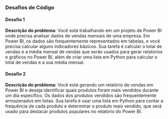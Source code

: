 ### Desafios de Código

#### Desafio 1

<p><strong>Descrição do problema:</strong>
Você está trabalhando em um projeto de Power BI onde precisa analisar dados de vendas mensais de uma empresa. Em Power BI, os dados são frequentemente representados em tabelas, e você precisa calcular alguns indicadores básicos. Sua tarefa é calcular o total de vendas e a média mensal de vendas que serão usados para gerar relatórios e gráficos no Power BI, além de criar uma lista em Python para calcular o total de vendas e a sua média mensal.</p>

#### Desafio 2

<p><strong>Descrição do problema:</strong>
Você está gerando um relatório de vendas em Power BI e deseja identificar quais produtos foram mais 
vendidos durante um dia específico. Os dados dos produtos vendidos são frequentemente armazenados em listas. Sua tarefa é usar uma lista em Python para contar a frequência de cada produto e determinar o produto mais vendido, que será usado para destacar produtos populares no relatório do Power BI.</p>
